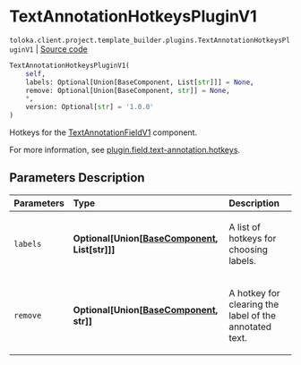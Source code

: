 # TextAnnotationHotkeysPluginV1
`toloka.client.project.template_builder.plugins.TextAnnotationHotkeysPluginV1` | [Source code](https://github.com/Toloka/toloka-kit/blob/v1.2.1/src/client/project/template_builder/plugins.py#L61)

```python
TextAnnotationHotkeysPluginV1(
    self,
    labels: Optional[Union[BaseComponent, List[str]]] = None,
    remove: Optional[Union[BaseComponent, str]] = None,
    *,
    version: Optional[str] = '1.0.0'
)
```

Hotkeys for the [TextAnnotationFieldV1](toloka.client.project.template_builder.fields.TextAnnotationFieldV1.md) component.


For more information, see [plugin.field.text-annotation.hotkeys](https://toloka.ai/docs/template-builder/reference/plugin.field.text-annotation.hotkeys).

## Parameters Description

| Parameters | Type | Description |
| :----------| :----| :-----------|
`labels`|**Optional\[Union\[[BaseComponent](toloka.client.project.template_builder.base.BaseComponent.md), List\[str\]\]\]**|<p>A list of hotkeys for choosing labels.</p>
`remove`|**Optional\[Union\[[BaseComponent](toloka.client.project.template_builder.base.BaseComponent.md), str\]\]**|<p>A hotkey for clearing the label of the annotated text.</p>
